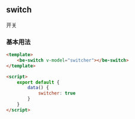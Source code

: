 ## switch

开关

### 基本用法

``` html
<template>
	<be-switch v-model="switcher"></be-switch>
</template>

<script>
	export default {
		data() {
			switcher: true
		}
	}
</script>
```